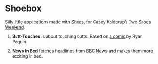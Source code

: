 Shoebox
=======

Silly little applications made with [Shoes][oneshoe],
for Casey Kolderup’s [Two Shoes Weekend][twoshoes].

1. **Butt-Touches** is about touching butts.
   Based on [a comic][butts] by Ryan Pequin.

2. **News In Bed** fetches headlines from BBC News
   and makes them more exciting in bed.

[oneshoe]: http://www.shoesrb.com/
[twoshoes]: http://ckolderup.tumblr.com/post/5674571526/two-shoes-weekend
[butts]: http://threewordphrase.com/kingbutt.htm
